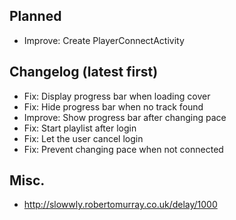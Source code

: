 ## Planned

- Improve: Create PlayerConnectActivity

## Changelog (latest first)

- Fix: Display progress bar when loading cover
- Fix: Hide progress bar when no track found
- Improve: Show progress bar after changing pace
- Fix: Start playlist after login
- Fix: Let the user cancel login
- Fix: Prevent changing pace when not connected

## Misc.

- http://slowwly.robertomurray.co.uk/delay/1000

